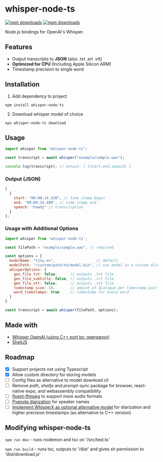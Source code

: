 # whisper-node-ts

[![npm downloads](https://www.npmjs.com/package/whisper-node-ts)](https://www.npmjs.com/package/whisper-node-ts)
[![npm downloads](https://img.shields.io/npm/l/whisper-node-ts)](https://www.npmjs.com/package/whisper-node-ts)

Node.js bindings for OpenAI's Whisper.

## Features

- Output transcripts to **JSON** (also .txt .srt .vtt)
- **Optimized for CPU** (Including Apple Silicon ARM)
- Timestamp precision to single word

## Installation

1. Add dependency to project

```text
npm install whisper-node-ts
```

2. Download whisper model of choice

```text
npx whisper-node-ts download
```

## Usage

```javascript
import whisper from "whisper-node-ts";

const transcript = await whisper("example/sample.wav");

console.log(transcript); // output: [ {start,end,speech} ]
```

### Output (JSON)

```javascript
[
  {
    start: "00:00:14.310", // time stamp begin
    end: "00:00:16.480", // time stamp end
    speech: "howdy" // transcription
  }
];
```

### Usage with Additional Options

```javascript
import whisper from 'whisper-node-ts';

const filePath = "example/sample.wav", // required

const options = {
  modelName: "tiny.en",                   // default
  modelPath: "/custom/path/to/model.bin", // use model in a custom directory
  whisperOptions: {
    gen_file_txt: false,      // outputs .txt file
    gen_file_subtitle: false, // outputs .srt file
    gen_file_vtt: false,      // outputs .vtt file
    timestamp_size: 10,       // amount of dialogue per timestamp pair
    word_timestamps: true     // timestamp for every word
  }
}

const transcript = await whisper(filePath, options);
```

## Made with

- [Whisper OpenAI (using C++ port by: ggerganov)](https://github.com/ggerganov/whisper.cpp)
- [ShellJS](https://www.npmjs.com/package/shelljs)

## Roadmap

- [x] Support projects not using Typescript
- [x] Allow custom directory for storing models
- [ ] Config files as alternative to model download cli
- [ ] Remove _path_, _shelljs_ and _prompt-sync_ package for browser, react-native expo, and webassembly compatibility
- [ ] [fluent-ffmpeg](https://www.npmjs.com/package/fluent-ffmpeg) to support more audio formats
- [ ] [Pyanote diarization](https://huggingface.co/pyannote/speaker-diarization) for speaker names
- [ ] [Implement WhisperX as optional alternative model](https://github.com/m-bain/whisperX) for diarization and higher precision timestamps (as alternative to C++ version)

## Modifying whisper-node-ts

`npm run dev` - runs nodemon and tsc on '/src/test.ts'

`npm run build` - runs tsc, outputs to '/dist' and gives sh permission to 'dist/download.js'
